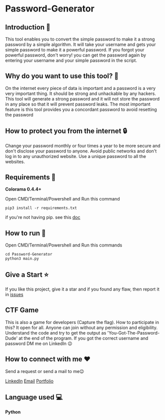 # Password-Generator
## Introduction 📣
This tool enables you to convert the simple password to make it a strong password by a simple algorithm. It will take your username and gets your simple password to make it a powerful password. If you forgot your powerful password, don't worry! you can get the password again by entering your username and your simple password in the script.

## Why do you want to use this tool? 💭 
On the internet every piece of data is important and a password is a very very important thing. It should be strong and unhackable by any hackers. This tool will generate a strong password and it will not store the password in any place so that it will prevent password leaks. The most important feature is this tool provides you a concordant password to avoid resetting the password

## How to protect you from the internet 🔒
Change your password monthly or four times a year to be more secure and don't disclose your password to anyone. Avoid public networks and don't log in to any unauthorized website. Use a unique password to all the websites.

## Requirements 📜
**Colorama 0.4.4+**

Open CMD/Terminal/Powershell and Run this command
```
pip3 install -r requirements.txt
```
if you're not having pip. see this [doc](https://pip.pypa.io/en/stable/installing/)

## How to run 🚀
Open CMD/Terminal/Powershell and Run this commands
```
cd Password-Generator
python3 main.py
```
## Give a Start ⭐
If you like this project, give it a star and if you found any flaw, then report it in [issues](https://github.com/Manoj-Paramsetti/Password-Generator/issues)

## CTF Game
This is also a game for developers (Capture the flag). How to participate in this? It open for all. Anyone can join without any permission and eligibility. Understand the code and try to get the output as 'You-Got-The-Password-Dude' at the end of the program. If you got the correct username and password DM me on LinkedIn 😉

## How to connect with me ❤️
Send a request or send a mail to me😉

[LinkedIn](https://www.linkedin.com/in/manoj-paramsetti/) [Email](mailto:paramsetti.manoj@gmail.com) [Portfolio](http://manoj-paramsetti.github.io)

## Language used 💻
**Python**

